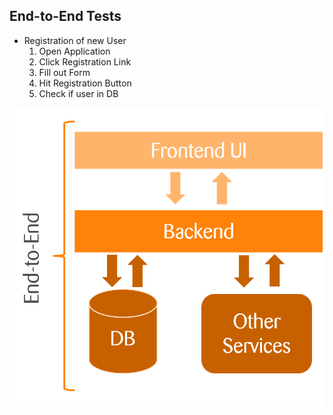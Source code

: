 ## End-to-End Tests

<div class="horizontal-2">
    <div>
        <ul>
            <li>Registration of new User
                <ol>
                    <li>Open Application</li>
                    <li>Click Registration Link</li>
                    <li>Fill out Form</li>
                    <li>Hit Registration Button</li>
                    <li class="checkmark">Check if user in DB</li>
                </ol>
            </li>
        </ul>
    </div>
    <img src="images/application-architecture.png">
</div>
